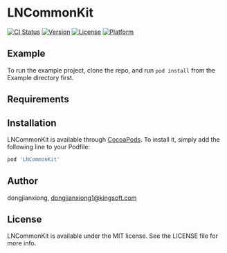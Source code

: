 # LNCommonKit

[![CI Status](https://img.shields.io/travis/dongjianxiong/LNCommonKit.svg?style=flat)](https://travis-ci.org/dongjianxiong/LNCommonKit)
[![Version](https://img.shields.io/cocoapods/v/LNCommonKit.svg?style=flat)](https://cocoapods.org/pods/LNCommonKit)
[![License](https://img.shields.io/cocoapods/l/LNCommonKit.svg?style=flat)](https://cocoapods.org/pods/LNCommonKit)
[![Platform](https://img.shields.io/cocoapods/p/LNCommonKit.svg?style=flat)](https://cocoapods.org/pods/LNCommonKit)

## Example

To run the example project, clone the repo, and run `pod install` from the Example directory first.

## Requirements

## Installation

LNCommonKit is available through [CocoaPods](https://cocoapods.org). To install
it, simply add the following line to your Podfile:

```ruby
pod 'LNCommonKit'
```

## Author

dongjianxiong, dongjianxiong1@kingsoft.com

## License

LNCommonKit is available under the MIT license. See the LICENSE file for more info.
